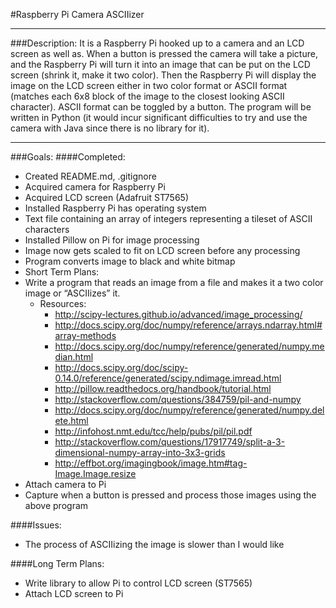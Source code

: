 #Raspberry Pi Camera ASCIIizer

---
###Description:
It is a Raspberry Pi hooked up to a camera and an LCD screen as well as.
When a button is pressed the camera will take a picture, and
the Raspberry Pi will turn it into an image that can be put
on the LCD screen (shrink it, make it two color).
Then the Raspberry Pi will display the image on the LCD screen
either in two color format or ASCII format (matches each 6x8 block of the image to the closest looking ASCII character).
ASCII format can be toggled by a button.
The program will be written in Python (it would incur significant difficulties to try and use the camera with Java since there is no library for it).

---
###Goals:
####Completed:
* Created README.md, .gitignore
* Acquired camera for Raspberry Pi
* Acquired LCD screen (Adafruit ST7565)
* Installed Raspberry Pi has operating system
* Text file containing an array of integers representing a tileset of ASCII characters
* Installed Pillow on Pi for image processing
* Image now gets scaled to fit on LCD screen before any processing
* Program converts image to black and white bitmap
* Short Term Plans:
* Write a program that reads an image from a file and makes it a two color image or “ASCIIizes” it.
    * Resources:
        * http://scipy-lectures.github.io/advanced/image_processing/
        * http://docs.scipy.org/doc/numpy/reference/arrays.ndarray.html#array-methods
        * http://docs.scipy.org/doc/numpy/reference/generated/numpy.median.html
        * http://docs.scipy.org/doc/scipy-0.14.0/reference/generated/scipy.ndimage.imread.html
        * http://pillow.readthedocs.org/handbook/tutorial.html
        * http://stackoverflow.com/questions/384759/pil-and-numpy
        * http://docs.scipy.org/doc/numpy/reference/generated/numpy.delete.html
        * http://infohost.nmt.edu/tcc/help/pubs/pil/pil.pdf
        * http://stackoverflow.com/questions/17917749/split-a-3-dimensional-numpy-array-into-3x3-grids
        * http://effbot.org/imagingbook/image.htm#tag-Image.Image.resize
* Attach camera to Pi
* Capture when a button is pressed and process those images using the above program

####Issues:
* The process of ASCIIizing the image is slower than I would like

####Long Term Plans:
* Write library to allow Pi to control LCD screen (ST7565) 
* Attach LCD screen to Pi



